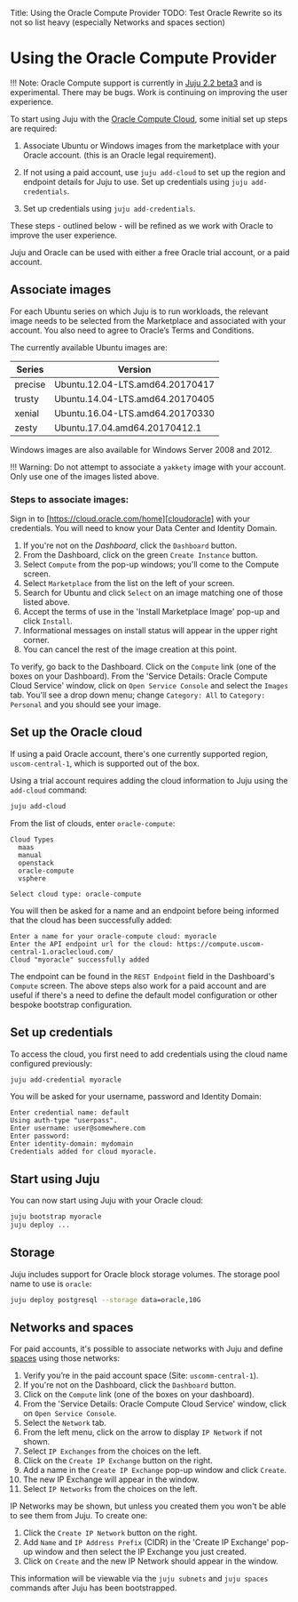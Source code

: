 Title: Using the Oracle Compute Provider
TODO: Test Oracle
      Rewrite so its not so list heavy (especially Networks and spaces section)

# Using the Oracle Compute Provider

!!! Note:
	Oracle Compute support is currently in [Juju 2.2 beta3][jujubeta] and
        is experimental. There may be bugs. Work is continuing on improving the user
        experience.

To start using Juju with the [Oracle Compute Cloud][compute], some initial set up steps
are required:

1. Associate Ubuntu or Windows images from the marketplace with your Oracle account.
   (this is an Oracle legal requirement).

1. If not using a paid account, use `juju add-cloud` to set up the region and
   endpoint details for Juju to use.  Set up credentials using `juju
   add-credentials`. 

1. Set up credentials using `juju add-credentials`.

These steps - outlined below - will be refined as we work with Oracle to
improve the user experience.

Juju and Oracle can be used with either a free Oracle trial account, or a paid
account.

## Associate images

For each Ubuntu series on which Juju is to run workloads, the relevant image
needs to be selected from the Marketplace and associated with your account. You
also need to agree to Oracle’s Terms and Conditions.

The currently available Ubuntu images are:

| Series   | Version                          |
|----------|----------------------------------|
| precise  | Ubuntu.12.04-LTS.amd64.20170417  |
| trusty   | Ubuntu.14.04-LTS.amd64.20170405  |
| xenial   | Ubuntu.16.04-LTS.amd64.20170330  |
| zesty	   | Ubuntu.17.04.amd64.20170412.1    |

Windows images are also available for Windows Server 2008 and 2012.

!!! Warning:
        Do not attempt to associate a `yakkety` image with your account. Only use
        one of the images listed above.

### Steps to associate images:

Sign in to [https://cloud.oracle.com/home][cloudoracle] with your credentials.
You will need to know your Data Center and Identity Domain.

1. If you're not on the *Dashboard*, click the `Dashboard` button.
1. From the Dashboard, click on the green `Create Instance` button.
1. Select `Compute` from the pop-up windows; you'll come to the Compute screen.
1. Select `Marketplace` from the list on the left of your screen.
1. Search for Ubuntu and click `Select` on an image matching one of those listed above.
1. Accept the terms of use in the 'Install Marketplace Image' pop-up and click `Install`.
1. Informational messages on install status will appear in the upper right corner.
1. You can cancel the rest of the image creation at this point.

To verify, go back to the Dashboard. Click on the `Compute` link (one
of the boxes on your Dashboard). From the 'Service Details: Oracle Compute Cloud
Service' window, click on `Open Service Console` and select the `Images` tab.
You'll see a drop down menu; change `Category: All` to `Category: Personal` and
you should see your image. 

## Set up the Oracle cloud

If using a paid Oracle account, there's one currently supported region,
`uscom-central-1`, which is supported out of the box.

Using a trial account requires adding the cloud information to Juju using the
`add-cloud` command:

```bash
juju add-cloud
```

From the list of clouds, enter `oracle-compute`:

```no-highlight
Cloud Types
  maas
  manual
  openstack
  oracle-compute
  vsphere

Select cloud type: oracle-compute
```
You will then be asked for a name and an endpoint before being informed that
the cloud has been successfully added:

```no-highlight
Enter a name for your oracle-compute cloud: myoracle
Enter the API endpoint url for the cloud: https://compute.uscom-central-1.oraclecloud.com/
Cloud "myoracle" successfully added
```
The endpoint can be found in the `REST Endpoint` field in the Dashboard's
`Compute` screen. The above steps also work for a paid account and are useful
if there's a need to define the default model configuration or other bespoke
bootstrap configuration.

## Set up credentials

To access the cloud, you first need to add credentials using the cloud name
configured previously: 

```bash
juju add-credential myoracle
```

You will be asked for your username, password and Identity Domain:

```no-highlight
Enter credential name: default
Using auth-type "userpass".
Enter username: user@somewhere.com
Enter password: 
Enter identity-domain: mydomain
Credentials added for cloud myoracle.
```

## Start using Juju

You can now start using Juju with your Oracle cloud:

```bash
juju bootstrap myoracle
juju deploy ...
```

## Storage

Juju includes support for Oracle block storage volumes. The storage pool name
to use is `oracle`:

```bash
juju deploy postgresql --storage data=oracle,10G
```

## Networks and spaces

For paid accounts, it's possible to associate networks with Juju and define
[spaces][spaces] using those networks:

1. Verify you’re in the paid account space (Site: `uscomm-central-1`).
1. If you're not on the Dashboard, click the `Dashboard` button.
1. Click on the `Compute` link (one of the boxes on your dashboard).
1. From the 'Service Details: Oracle Compute Cloud Service' window, click on
   `Open Service Console`.
1. Select the `Network` tab.
1. From the left menu, click on the arrow to display `IP Network` if not shown.
1. Select `IP Exchanges` from the choices on the left.
1. Click on the `Create IP Exchange` button on the right.
1. Add a name in the `Create IP Exchange` pop-up window and click `Create`.
1. The new IP Exchange will appear in the window.
1. Select `IP Networks` from the choices on the left.

IP Networks may be shown, but unless you created them you won't be able to see
them from Juju. To create one:

1. Click the `Create IP Network` button on the right.
1. Add `Name` and `IP Address Prefix` (CIDR) in the 'Create IP Exchange'
   pop-up window and then select the  IP Exchange you just created. 
1. Click on `Create` and the new IP Network should appear in the window.

This information will be viewable via the `juju subnets` and `juju spaces`
commands after Juju has been bootstrapped.

<!-- LINKS -->
[compute]: https://cloud.oracle.com/en_US/compute
[jujubeta]: ./reference-releases.html#development
[cloudoracle]: https://cloud.oracle.com/home
[getstarted]: ./getting-started-jaas.html
[spaces]: ./network-spaces.html
